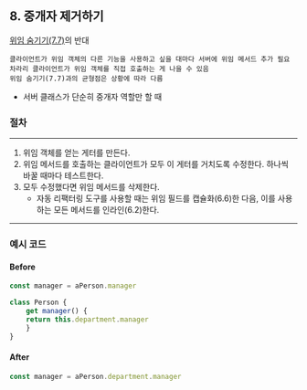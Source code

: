 ## 8. 중개자 제거하기

[위임 숨기기(7.7)](./7-7.md)의 반대  

    클라이언트가 위임 객체의 다른 기능을 사용하고 싶을 대마다 서버에 위임 메서드 추가 필요  
    차라리 클라이언트가 위임 객체를 직접 호출하는 게 나을 수 있음  
    위임 숨기기(7.7)과의 균형점은 상황에 따라 다름

- 서버 클래스가 단순히 중개자 역할만 할 때

### 절차
----

1. 위임 객체를 얻는 게터를 만든다.
2. 위임 메서드를 호출하는 클라이언트가 모두 이 게터를 거치도록 수정한다. 하나씩 바꿀 때마다 테스트한다.
3. 모두 수정했다면 위임 메서드를 삭제한다.
    - 자동 리팩터링 도구를 사용할 때는 위임 필드를 캡슐화(6.6)한 다음, 이를 사용하는 모든 메서드를 인라인(6.2)한다.

----

### 예시 코드

#### Before
```js
const manager = aPerson.manager

class Person {
    get manager() {
    return this.department.manager
    }
}
```
#### After
```js
const manager = aPerson.department.manager
```
